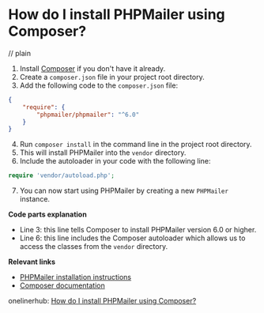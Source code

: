 # How do I install PHPMailer using Composer?
// plain

1. Install [Composer](https://getcomposer.org/download/) if you don't have it already.
2. Create a `composer.json` file in your project root directory.
3. Add the following code to the `composer.json` file:
```json
{
    "require": {
        "phpmailer/phpmailer": "^6.0"
    }
}
```
4. Run `composer install` in the command line in the project root directory.
5. This will install PHPMailer into the `vendor` directory.
6. Include the autoloader in your code with the following line:
```php
require 'vendor/autoload.php';
```
7. You can now start using PHPMailer by creating a new `PHPMailer` instance.

**Code parts explanation**

* Line 3: this line tells Composer to install PHPMailer version 6.0 or higher.
* Line 6: this line includes the Composer autoloader which allows us to access the classes from the `vendor` directory.

**Relevant links**

* [PHPMailer installation instructions](https://github.com/PHPMailer/PHPMailer#installation)
* [Composer documentation](https://getcomposer.org/doc/)

onelinerhub: [How do I install PHPMailer using Composer?](https://onelinerhub.com/phpmailer/how-do-i-install-phpmailer-using-composer)